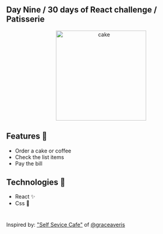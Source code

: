 ## Day Nine / 30 days of React challenge / Patisserie

<p  align="center">
<img  src="https://media.giphy.com/media/wvITTwZ3BeJiM/giphy.gif"  height="240" alt="cake">
</p>

## Features :unicorn: 
* Order a cake or coffee
* Check the list items
* Pay the bill 

## Technologies :mag_right:
* React :sparkles:
* Css :nail_care:

#
Inspired by: ["Self Sevice Cafe"](https://github.com/graceaveris/React.js_self_service_cafe_POS_system) of [@graceaveris](https://github.com/graceaveris)

